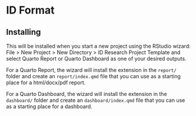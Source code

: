 # ID Format

## Installing

This will be installed when you start a new project using the RStudio wizard: File > New Project > New Directory > ID Research Project Template and select Quarto Report or Quarto Dashboard as one of your desired outputs.

For a Quarto Report, the wizard will install the extension in the `report/` folder and create an `report/index.qmd` file that you can use as a starting place for a html/docx/pdf report.


For a Quarto Dashboard, the wizard will install the extension in the `dashboard/` folder and create an `dashboard/index.qmd` file that you can use as a starting place for a dashboard.


